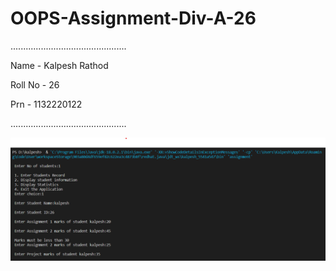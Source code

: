 # OOPS-Assignment-Div-A-26

..............................................

Name - Kalpesh Rathod

Roll No - 26

Prn - 1132220122

..............................................

![](java.png)
